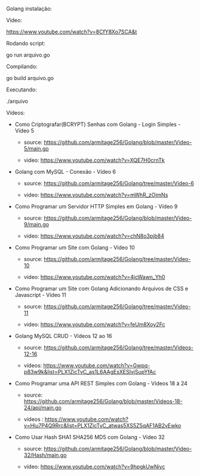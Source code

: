 Golang instalação:

Video: 

https://www.youtube.com/watch?v=8CfY8Xo7SCA&t

Rodando script:

go run arquivo.go

Compilando:

go build arquivo.go

Executando:

./arquivo


Vídeos:

- Como Criptografar(BCRYPT) Senhas com Golang - Login Simples - Vídeo 5

	- source: https://github.com/armitage256/Golang/blob/master/Video-5/main.go

	- video: https://www.youtube.com/watch?v=XQE7H0crnTk
 
	
- Golang com MySQL - Conexão - Vídeo 6

	- source: https://github.com/armitage256/Golang/tree/master/Video-6 

	- video: https://www.youtube.com/watch?v=mWhR_zOjmNs


- Como Programar um Servidor HTTP Simples em Golang - Vídeo 9

	- source: https://github.com/armitage256/Golang/blob/master/Video-9/main.go

	- video: https://www.youtube.com/watch?v=chN8o3pjb84


- Como Programar um Site com Golang - Vídeo 10

	- source: https://github.com/armitage256/Golang/tree/master/Video-10

	- video: https://www.youtube.com/watch?v=4jcWawn_Yh0


- Como Programar um Site com Golang Adicionando Arquivos de CSS e Javascript - Vídeo 11

	- source: https://github.com/armitage256/Golang/tree/master/Video-11

	- video: https://www.youtube.com/watch?v=feUm8Xoy2Fc


- Golang MySQL CRUD - Vídeos 12 ao 16

	- source: https://github.com/armitage256/Golang/tree/master/Videos-12-16

	- vídeos: https://www.youtube.com/watch?v=Gwpq-p83w9k&list=PLX1ZicTvC_as1L6AAgEsXESlvjSupYfAc


- Como Programar uma API REST Simples com Golang - Vídeos 18 à 24

	- source: https://github.com/armitage256/Golang/blob/master/Videos-18-24/api/main.go

	- vídeos : https://www.youtube.com/watch?v=Hiu7P4Q9Rrc&list=PLX1ZicTvC_atwas5XS5Z5qAF1AB2vEwko

- Como Usar Hash SHA1 SHA256 MD5 com Golang - Vídeo 32

	- source: https://github.com/armitage256/Golang/blob/master/Video-32/Hash/main.go

	- vídeo: https://www.youtube.com/watch?v=9hpgkUwNiyc





















	


